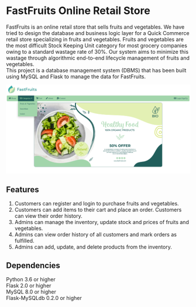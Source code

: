 # FastFruits Online Retail Store
FastFruits is an online retail store that sells fruits and vegetables. We have tried to design the database and business logic layer for a Quick Commerce retail store specializing in fruits and vegetables. Fruits and vegetables are the most difficult Stock Keeping Unit category for most grocery companies owing to a standard wastage rate of 30%. Our system aims to minimize this wastage through algorithmic end-to-end lifecycle management of fruits and vegetables. <br>
This project is a database management system (DBMS) that has been built using MySQL and Flask to manage the data for FastFruits.

![Alt text](Screenshot%202023-05-07%20150838.png "a title")
## Features
1. Customers can register and login to purchase fruits and vegetables.
2. Customers can add items to their cart and place an order.
Customers can view their order history.
3. Admins can manage the inventory, update stock and prices of fruits and vegetables.
4. Admins can view order history of all customers and mark orders as fulfilled.
5. Admins can add, update, and delete products from the inventory.
## Dependencies
Python 3.6 or higher<br>
Flask 2.0 or higher<br>
MySQL 8.0 or higher<br>
Flask-MySQLdb 0.2.0 or higher
